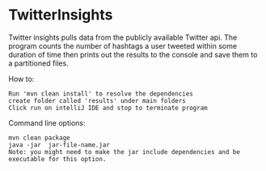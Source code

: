 # TwitterInsights

Twitter insights pulls data from the publicly available Twitter api.
The program counts the number of hashtags a user tweeted within some duration of time then prints out the results to the console and save them to a partitioned files.

How to:

    Run 'mvn clean install' to resolve the dependencies 
    create folder called 'results' under main folders
    Click run on intelliJ IDE and stop to terminate program

Command line options:

    mvn clean package
    java -jar  jar-file-name.jar
    Note: you might need to make the jar include dependencies and be executable for this option.   
